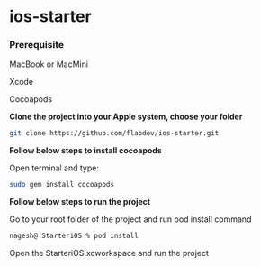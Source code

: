 # ios-starter

### Prerequisite

MacBook or MacMini

Xcode  

Cocoapods 

**Clone the project into your Apple system, choose your folder**

```bash
git clone https://github.com/flabdev/ios-starter.git
```
**Follow below steps to install cocoapods**

Open terminal and type:

```bash
sudo gem install cocoapods
```

**Follow below steps to run the project**

Go to your root folder of the project and run pod install command 

```bash
nagesh@ StarteriOS % pod install
```

Open the StarteriOS.xcworkspace and run the project 

